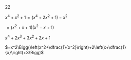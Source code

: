 22

$x^4+x^2+1=(x^4+2x^2+1)-x^2$

$=(x^2+x+1)(x^2-x+1)$

$x^4+2x^3+3x^2+2x+1$

$=x^2\Bigg(\left(x^2+\dfrac{1}{x^2}\right)+2\left(x+\dfrac{1}{x}\right)+3\Bigg)$

